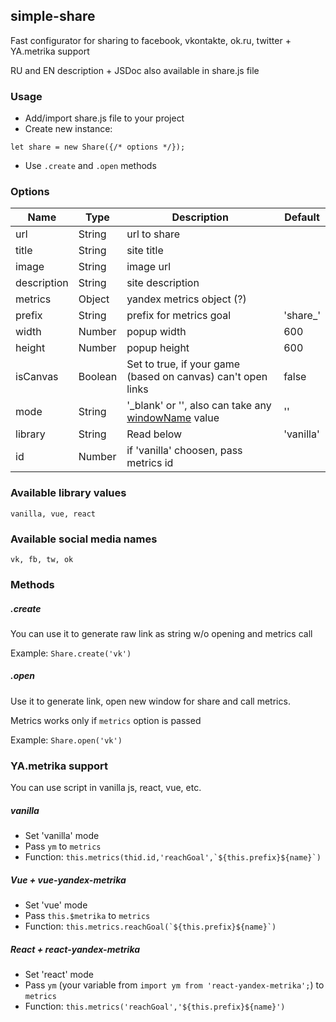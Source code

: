 ## simple-share

Fast configurator for sharing to facebook, vkontakte, ok.ru, twitter + YA.metrika support

RU and EN description + JSDoc also available in share.js file

### Usage

- Add/import share.js file to your project
- Create new instance:
```
let share = new Share({/* options */});
```
- Use `.create` and `.open` methods

### Options
|Name|Type|Description|Default|
|---|---|---|---|
|url|String|url to share|
|title|String|site title|
|image|String|image url|
|description|String |site description|
|metrics|Object|yandex metrics object (?)|
|prefix|String|prefix for metrics goal|'share_'|
|width|Number|popup width|600
|height|Number|popup height|600
|isCanvas|Boolean|Set to true, if your game (based on canvas) can't open links|false|
|mode|String|'\_blank' or '', also can take any [windowName](https://developer.mozilla.org/en-US/docs/Web/API/Window/open#parameters) value|''|
|library|String|Read below|'vanilla'|
|id|Number|if 'vanilla' choosen, pass metrics id||

### Available library values

`vanilla, vue, react`

### Available social media names

`vk, fb, tw, ok`

### Methods
##### .create
You can use it to generate raw link as string w/o opening and metrics call

Example: `Share.create('vk')`
##### .open
Use it to generate link, open new window for share and call metrics.

Metrics works only if `metrics` option is passed

Example: `Share.open('vk')`

### YA.metrika support
You can use script in vanilla js, react, vue, etc.

##### vanilla
- Set 'vanilla' mode
- Pass `ym` to `metrics`
- Function: ``` this.metrics(thid.id,'reachGoal',`${this.prefix}${name}`) ```
##### Vue + vue-yandex-metrika
- Set 'vue' mode
- Pass `this.$metrika` to `metrics`
- Function: ``` this.metrics.reachGoal(`${this.prefix}${name}`) ```
##### React + react-yandex-metrika
- Set 'react' mode
- Pass `ym` (your variable from `import ym from 'react-yandex-metrika';`) to `metrics`
- Function: ``` this.metrics('reachGoal','${this.prefix}${name}') ```
